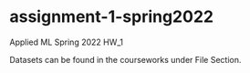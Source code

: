 # assignment-1-spring2022
Applied ML Spring 2022 HW_1

Datasets can be found in the courseworks under File Section. 
